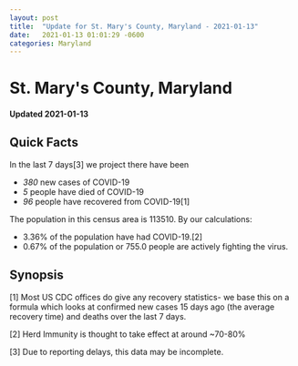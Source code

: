 ```yaml
---
layout: post
title:  "Update for St. Mary's County, Maryland - 2021-01-13"
date:   2021-01-13 01:01:29 -0600
categories: Maryland
---
```


# St. Mary's County, Maryland
#### Updated 2021-01-13

## Quick Facts

In the last 7 days[3] we project there have been
- *380* new cases of COVID-19
- *5* people have died of COVID-19
- *96* people have recovered from COVID-19[1]

The population in this census area is 113510. By our calculations:
- 3.36% of the population have had COVID-19.[2]
- 0.67% of the population or 755.0 people are actively fighting the virus.

## Synopsis




[1] Most US CDC offices do give any recovery statistics- we base this on a formula which looks at confirmed new cases
15 days ago (the average recovery time) and deaths over the last 7 days.

[2] Herd Immunity is thought to take effect at around ~70-80%

[3] Due to reporting delays, this data may be incomplete.
 
    